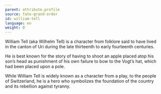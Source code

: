 ```yaml
---
parent: attribute.profile
source: fate-grand-order
id: william-tell
language: en
weight: 0
---
```


William Tell (aka Wilhelm Tell) is a character from folklore said to have lived in the canton of Uri during the late thirteenth to early fourteenth centuries.

He is best known for the story of having to shoot an apple placed atop his son’s head as punishment of his own failure to bow to the Vogt’s hat, which had been placed upon a pole.

While William Tell is widely known as a character from a play, to the people of Switzerland, he is a hero who symbolizes the foundation of the country and its rebellion against tyranny.
